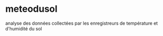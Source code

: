 # meteodusol
analyse des données collectées par les enregistreurs de température et d'humidité du sol

